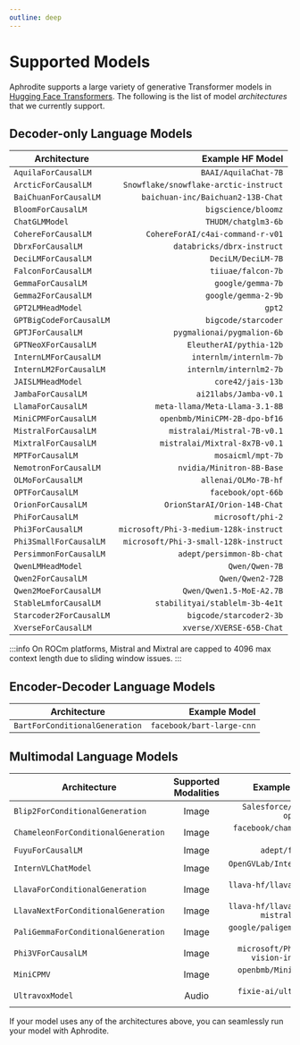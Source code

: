 ```yaml
---
outline: deep
---
```


# Supported Models

Aphrodite supports a large variety of generative Transformer models in [Hugging Face Transformers](https://huggingface.co/models). The following is the list of model *architectures* that we currently support.

## Decoder-only Language Models

| Architecture            |                       Example HF Model |
| ----------------------- | -------------------------------------: |
| `AquilaForCausalLM`     |                   `BAAI/AquilaChat-7B` |
| `ArcticForCausalLM`     |  `Snowflake/snowflake-arctic-instruct` |
| `BaiChuanForCausalLM`   |      `baichuan-inc/Baichuan2-13B-Chat` |
| `BloomForCausalLM`      |                    `bigscience/bloomz` |
| `ChatGLMModel`          |                    `THUDM/chatglm3-6b` |
| `CohereForCausalLM`     |       `CohereForAI/c4ai-command-r-v01` |
| `DbrxForCausalLM`       |             `databricks/dbrx-instruct` |
| `DeciLMForCausalLM`     |                     `DeciLM/DeciLM-7B` |
| `FalconForCausalLM`     |                     `tiiuae/falcon-7b` |
| `GemmaForCausalLM`      |                      `google/gemma-7b` |
| `Gemma2ForCausalLM`     |                    `google/gemma-2-9b` |
| `GPT2LMHeadModel`       |                                 `gpt2` |
| `GPTBigCodeForCausalLM` |                    `bigcode/starcoder` |
| `GPTJForCausalLM`       |             `pygmalionai/pygmalion-6b` |
| `GPTNeoXForCausalLM`    |                `EleutherAI/pythia-12b` |
| `InternLMForCausalLM`   |                 `internlm/internlm-7b` |
| `InternLM2ForCausalLM`  |                `internlm/internlm2-7b` |
| `JAISLMHeadModel`       |                      `core42/jais-13b` |
| `JambaForCausalLM`      |                  `ai21labs/Jamba-v0.1` |
| `LlamaForCausalLM`      |         `meta-llama/Meta-Llama-3.1-8B` |
| `MiniCPMForCausalLM`    |          `openbmb/MiniCPM-2B-dpo-bf16` |
| `MistralForCausalLM`    |            `mistralai/Mistral-7B-v0.1` |
| `MixtralForCausalLM`    |          `mistralai/Mixtral-8x7B-v0.1` |
| `MPTForCausalLM`        |                      `mosaicml/mpt-7b` |
| `NemotronForCausalLM`   |              `nvidia/Minitron-8B-Base` |
| `OLMoForCausalLM`       |                   `allenai/OLMo-7B-hf` |
| `OPTForCausalLM`        |                     `facebook/opt-66b` |
| `OrionForCausalLM`      |           `OrionStarAI/Orion-14B-Chat` |
| `PhiForCausalLM`        |                      `microsoft/phi-2` |
| `Phi3ForCausalLM`       | `microsoft/Phi-3-medium-128k-instruct` |
| `Phi3SmallForCausalLM`  |  `microsoft/Phi-3-small-128k-instruct` |
| `PersimmonForCausalLM`  |              `adept/persimmon-8b-chat` |
| `QwenLMHeadModel`       |                         `Qwen/Qwen-7B` |
| `Qwen2ForCausalLM`      |                       `Qwen/Qwen2-72B` |
| `Qwen2MoeForCausalLM`   |               `Qwen/Qwen1.5-MoE-A2.7B` |
| `StableLmforCausalLM`   |         `stabilityai/stablelm-3b-4e1t` |
| `Starcoder2ForCausalLM` |                `bigcode/starcoder2-3b` |
| `XverseForCausalLM`     |               `xverse/XVERSE-65B-Chat` |

:::info
On ROCm platforms, Mistral and Mixtral are capped to 4096 max context length due to sliding window issues.
:::

## Encoder-Decoder Language Models
| Architecture                   |             Example Model |
| ------------------------------ | ------------------------: |
| `BartForConditionalGeneration` | `facebook/bart-large-cnn` |

## Multimodal Language Models

| Architecture                        | Supported Modalities |                       Example Model |
| ----------------------------------- | :------------------: | ----------------------------------: |
| `Blip2ForConditionalGeneration`     |        Image         |         `Salesforce/blip2-opt-6.7b` |
| `ChameleonForConditionalGeneration` |        Image         |             `facebook/chameleon-7b` |
| `FuyuForCausalLM`                   |        Image         |                     `adept/fuyu-8b` |
| `InternVLChatModel`                 |        Image         |            `OpenGVLab/InternVL2-8B` |
| `LlavaForConditionalGeneration`     |        Image         |         `llava-hf/llava-v1.5-7b-hf` |
| `LlavaNextForConditionalGeneration` |        Image         | `llava-hf/llava-v1.6-mistral-7b-hf` |
| `PaliGemmaForConditionalGeneration` |        Image         |        `google/paligemma-3b-pt-224` |
| `Phi3VForCausalLM`                  |        Image         | `microsoft/Phi-3.5-vision-instruct` |
| `MiniCPMV`                          |        Image         |             `openbmb/MiniCPM-V-2_6` |
| `UltravoxModel`                     |        Audio         |            `fixie-ai/ultravox-v0_3` |


If your model uses any of the architectures above, you can seamlessly run your model with Aphrodite.